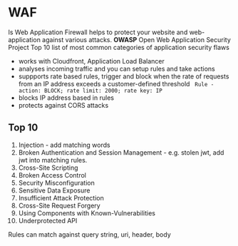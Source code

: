 # WAF
Is Web Application Firewall helps to protect your website and web-application against various attacks. 
__OWASP__ Open Web Application Security Project 
Top 10 list of most common categories of application security flaws


- works with Cloudfront, Application Load Balancer
- analyses incoming traffic and you can setup rules and take actions
- suppports rate based rules, trigger and block when the rate of requests from an IP address exceeds a customer-defined threshold
``` Rule - action: BLOCK; rate limit: 2000; rate key: IP```
- blocks IP address based in rules
- protects against CORS attacks

## Top 10
1. Injection - add matching words
2. Broken Authentication and Session Management - e.g. stolen jwt, add jwt into matching rules. 
3. Cross-Site Scripting
4. Broken Access Control
5. Security Misconfiguration
6. Sensitive Data Exposure
7. Insufficient Attack Protection
8. Cross-Site Request Forgery
9. Using Components with Known-Vulnerabilities
10. Underprotected API


Rules can match against query string, uri, header, body
